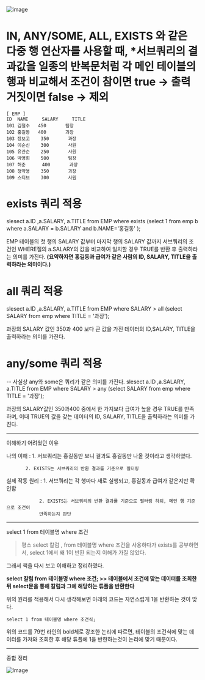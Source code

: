 ![image](https://github.com/user-attachments/assets/c9d080af-9b1d-4e7b-a036-cc45de789b8b)


<h1>
IN, ANY/SOME, ALL, EXISTS 와 같은 다중 행 연산자를 사용할 때,
 *서브쿼리의 결과값을 일종의 반복문처럼 각 메인 테이블의 행과 비교해서
조건이 참이면 true → 출력
거짓이면 false → 제외
</h1>


``` 
[ EMP ]
ID 	NAME	 SALARY     TITLE
101	김철수	  450       팀장
102	홍길동	  400       과장
103	장보고    350       과장
104	이순신    300       사원
105	유관순    250       사원
106	박영희    500       팀장
107	허준      400       과장
108	정약용    350       과장
109	스티브    300       사원
``` 

# exists 쿼리 적용 
slesect a.ID ,a.SALARY, a.TITLE
from EMP
where exists
(select 1
    from emp b
    where a.SALARY = b.SALARY
    and b.NAME='홍길동'
);

EMP 테이블의 첫 행의 SALARY 값부터 마지막 행의 SALARY 값까지 서브쿼리의 조건인 WHERE절의 a.SALARY의 값을 비교하여 일치할 경우 TRUE를 반환 후 출력하라는 의미를 가진다. 
**(요약하자면 홍길동과 급여가 같은 사람의 ID, SALARY, TITLE을 출력하라는 의미이다.)**

# all 쿼리 적용 
slesect a.ID ,a.SALARY, a.TITLE
from EMP
where SALARY > all
(select SALARY
    from emp
    where TITLE = '과장');

과장의 SALARY 값인 350과 400 보다 큰 값을 가진 데이터의 ID,SALARY, TITLE을 출력하라는 의미를 가진다.  

# any/some 쿼리 적용 
-- 사실상 any와 some은 쿼리가 같은 의미를 가진다. 
slesect a.ID ,a.SALARY, a.TITLE
from EMP
where SALARY > any
(select SALARY
from emp
where TITLE = '과장');

과장의 SALARY값인 350과400 중에서 한 가지보다 급여가 높을 경우 TRUE를 만족하며, 이때 TRUE의 값을 갖는 데이터의 ID, SALARY, TITLE을 출력하라는 의미를 가진다. 

<hr>

이해하기 어려웠던 이유 

나의 이해 : 1. 서브쿼리는 홍길동만 보니 결과도 홍길동만 나올 것이라고 생각하였다. 

           2. EXISTS는 서브쿼리의 반환 결과를 기준으로 필터링 

실제 작동 원리 : 1. 서브쿼리는 각 행마다 새로 실행되고, 홍길동과 급여가 같은지만 확인함
                
                2. EXISTS는 서브쿼리의 반환 결과를 기준으로 필터링 하되, 메인 행 기준으로 조건이 
                만족하는지 판단

<hr>
select 1 from 테이블명 where 조건

>  평소 select 칼럼 , from 테이블명 where 조건을 사용하다가 exists를 공부하면서, select 1에서 왜 1이 반환 되는지 이해가 가질 않았다. 

그래서 책을 다시 보고 이해하고 정리하였다. 

**select  칼럼 from 테이블명 where 조건; >> 테이블에서 조건에 맞는 데이터를 조회한 뒤 select문을 통해 칼럼과 그에 해당하는 튜플을 반환한다**

위의 원리를 적용해서 다시 생각해보면  아래의 코드는 자연스럽게 1을 반환하는 것이 맞다. 
```
select 1 from 테이블명 where 조건식;

```

위의 코드를 79번 라인의 bold체로 강조한 논리에 따르면, 테이블의 조건식에 맞는 데이터를 가져와 조회한 후 해당 튜플에 1을 반한하는것이 논리에 맞기 때문이다. 


<hr>
종합 정리 <br/>

![Image](https://github.com/user-attachments/assets/ba5a6e2d-5f3a-4006-a6d4-364ccb2837ac)








